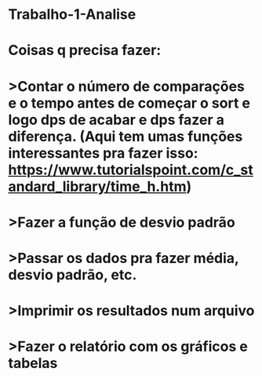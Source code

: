 # Trabalho-1-Analise
# Coisas q precisa fazer:
  # >Contar o número de comparações e o tempo antes de começar o sort e logo dps de acabar e dps fazer a diferença. (Aqui tem umas funções interessantes pra fazer isso: https://www.tutorialspoint.com/c_standard_library/time_h.htm)
  # >Fazer a função de desvio padrão
  # >Passar os dados pra fazer média, desvio padrão, etc.
  # >Imprimir os resultados num arquivo
  # >Fazer o relatório com os gráficos e tabelas
